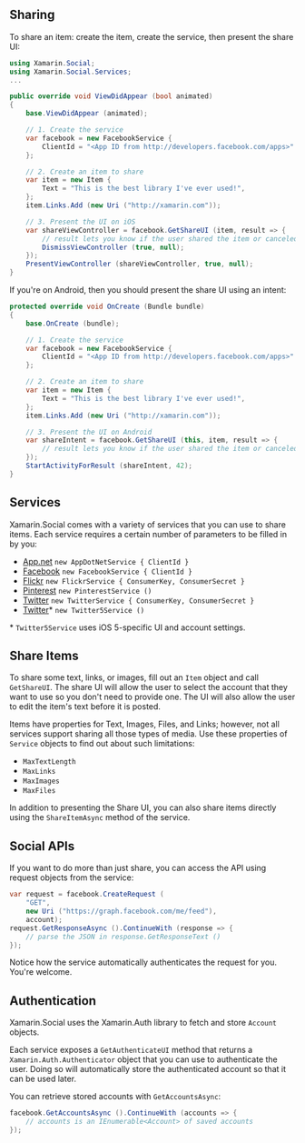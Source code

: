 ## Sharing

To share an item: create the item, create the service, then present the share UI:

```csharp
using Xamarin.Social;
using Xamarin.Social.Services;
...

public override void ViewDidAppear (bool animated)
{
	base.ViewDidAppear (animated);

	// 1. Create the service
	var facebook = new FacebookService {
		ClientId = "<App ID from http://developers.facebook.com/apps>"
	};

	// 2. Create an item to share
	var item = new Item {
		Text = "This is the best library I've ever used!",
	};
	item.Links.Add (new Uri ("http://xamarin.com"));

	// 3. Present the UI on iOS
	var shareViewController = facebook.GetShareUI (item, result => {
		// result lets you know if the user shared the item or canceled
		DismissViewController (true, null);
	});
	PresentViewController (shareViewController, true, null);
}
```

If you're on Android, then you should present the share UI using an intent:

```csharp
protected override void OnCreate (Bundle bundle)
{
	base.OnCreate (bundle);

	// 1. Create the service
	var facebook = new FacebookService {
		ClientId = "<App ID from http://developers.facebook.com/apps>"
	};

	// 2. Create an item to share
	var item = new Item {
		Text = "This is the best library I've ever used!",
	};
	item.Links.Add (new Uri ("http://xamarin.com"));

	// 3. Present the UI on Android
	var shareIntent = facebook.GetShareUI (this, item, result => {
		// result lets you know if the user shared the item or canceled
	});
	StartActivityForResult (shareIntent, 42);
}
```


## Services

Xamarin.Social comes with a variety of services that you can use to share items. Each service requires a certain number of parameters to be filled in by you:

* [App.net](https://alpha.app.net/developer/apps/) `new AppDotNetService { ClientId }`
* [Facebook](http://developers.facebook.com) `new FacebookService { ClientId }`
* [Flickr](http://www.flickr.com/services/api/) `new FlickrService { ConsumerKey, ConsumerSecret }`
* [Pinterest](http://pinterest.com) `new PinterestService ()`
* [Twitter](http://dev.twitter.com) `new TwitterService { ConsumerKey, ConsumerSecret }`
* [Twitter](http://dev.twitter.com)* `new Twitter5Service ()`

\* `Twitter5Service` uses iOS 5-specific UI and account settings.



## Share Items

To share some text, links, or images, fill out an `Item` object and call `GetShareUI`. The share UI will allow the user to select the account that they want to use so you don't need to provide one. The UI will also allow the user to edit the item's text before it is posted.

Items have properties for Text, Images, Files, and Links; however, not all services support sharing all those types of media. Use these properties of `Service` objects to find out about such limitations:

* `MaxTextLength`
* `MaxLinks`
* `MaxImages`
* `MaxFiles`

In addition to presenting the Share UI, you can also share items directly using the `ShareItemAsync` method of the service.



## Social APIs

If you want to do more than just share, you can access the API using request objects from the service:

```csharp
var request = facebook.CreateRequest (
	"GET",
	new Uri ("https://graph.facebook.com/me/feed"),
	account);
request.GetResponseAsync ().ContinueWith (response => {
	// parse the JSON in response.GetResponseText ()
});
```

Notice how the service automatically authenticates the request for you. You're welcome.



## Authentication

Xamarin.Social uses the Xamarin.Auth library to fetch and store `Account` objects. 

Each service exposes a `GetAuthenticateUI` method that returns a `Xamarin.Auth.Authenticator` object that you can use to authenticate the user. Doing so will automatically store the authenticated account so that it can be used later.

You can retrieve stored accounts with `GetAccountsAsync`:

```csharp
facebook.GetAccountsAsync ().ContinueWith (accounts => {
	// accounts is an IEnumerable<Account> of saved accounts
});
```